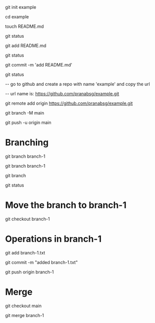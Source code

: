 git init example

cd example

touch README.md

git status

git add README.md

git status

git commit -m 'add README.md'

git status

-- go to github and create a repo with name 'example' and copy the url

-- url name is: https://github.com/pranabsg/example.git

git remote add origin https://github.com/pranabsg/example.git

git branch -M main

git push -u origin main

# Branching

git branch branch-1

git branch branch-1

git branch

git status

# Move the branch to branch-1

git checkout branch-1

# Operations in branch-1

git add branch-1.txt

git commit -m "added branch-1.txt"

git push origin branch-1

# Merge

git checkout main

git merge branch-1